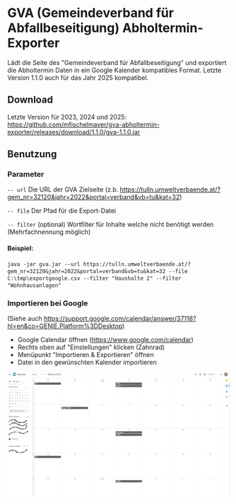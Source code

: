 # GVA (Gemeindeverband für Abfallbeseitigung) Abholtermin-Exporter

Lädt die Seite des "Gemeindeverband für Abfallbeseitigung" und exportiert die Abholtermin Daten in ein Google Kalender kompatibles Format.
Letzte Version 1.1.0 auch für das Jahr 2025 kompatibel.  

## Download

Letzte Version für 2023, 2024 und 2025:
https://github.com/mfischelmayer/gva-abholtermin-exporter/releases/download/1.1.0/gva-1.1.0.jar

## Benutzung

### Parameter

`-- url` Die URL der GVA Zielseite (z.b. https://tulln.umweltverbaende.at/?gem_nr=32120&jahr=2022&portal=verband&vb=tu&kat=32)

`-- file` Der Pfad für die Export-Datei

`-- filter` (optional) Wortfilter für Inhalte welche nicht benötigt werden (Mehrfachnennung möglich)

#### Beispiel:
````
java -jar gva.jar --url https://tulln.umweltverbaende.at/?gem_nr=32120&jahr=2022&portal=verband&vb=tu&kat=32 --file C:\tmp\exportgoogle.csv --filter "Haushalte 2" --filter "Wohnhausanlagen"
````

### Importieren bei Google

(Siehe auch https://support.google.com/calendar/answer/37118?hl=en&co=GENIE.Platform%3DDesktop)

* Google Calendar öffnen (https://www.google.com/calendar)
* Rechts oben auf "Einstellungen" klicken (Zahnrad)
* Menüpunkt "Importieren & Exportieren" öffnen
* Datei in den gewünschten Kalender importieren 

![imported.png](imported.png)
